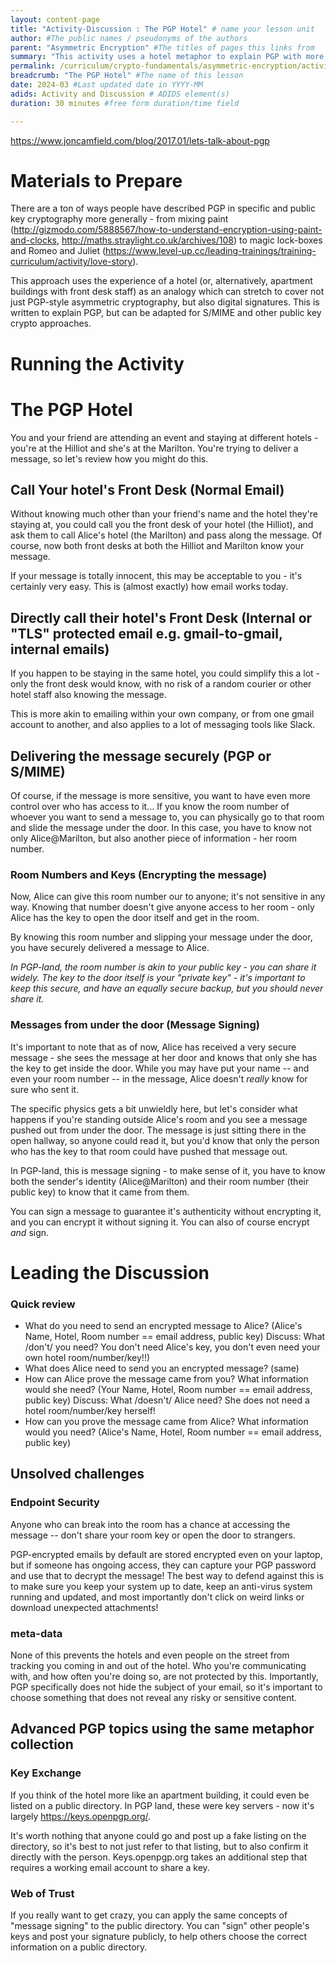 ```yaml
---
layout: content-page
title: "Activity-Discussion : The PGP Hotel" # name your lesson unit
author: #The public names / pseudonyms of the authors
parent: "Asymmetric Encryption" #The titles of pages this links from
summary: "This activity uses a hotel metaphor to explain PGP with more support of public/private key encryption/decryption and hash/signature functions." #A 1 P summary that will go on listing pages and at the top of this page
permalink: /curriculum/crypto-fundamentals/asymmetric-encryption/activity/pgphotel/ #The full URL of this, for its primary parent page, e.g. /curriculum/safer-browsing/anonymity-and-circumvention/activity-discussion/offline-circumvention/
breadcrumb: "The PGP Hotel" #The name of this lesson
date: 2024-03 #Last updated date in YYYY-MM
adids: Activity and Discussion # ADIDS element(s)
duration: 30 minutes #free form duration/time field

---
```


https://www.joncamfield.com/blog/2017.01/lets-talk-about-pgp

# Materials to Prepare

There are a ton of ways people have described PGP in specific and public key cryptography more generally - from mixing paint (http://gizmodo.com/5888567/how-to-understand-encryption-using-paint-and-clocks, http://maths.straylight.co.uk/archives/108) to magic lock-boxes and Romeo and Juliet (https://www.level-up.cc/leading-trainings/training-curriculum/activity/love-story). 

This approach uses the experience of a hotel (or, alternatively, apartment buildings with front desk staff) as an analogy which can stretch to cover not just PGP-style asymmetric cryptography, but also digital signatures.  This is written to explain PGP, but can be adapted for S/MIME and other public key crypto approaches.

# Running the Activity


# The PGP Hotel

You and your friend are attending an event and staying at different hotels - you're at the Hilliot and she's at the Marilton.  You're trying to deliver a message, so let's review how you might do this.

## Call Your hotel's Front Desk (Normal Email)

Without knowing much other than your friend's name and the hotel they're staying at, you could call you the front desk of your hotel (the Hilliot), and ask them to call Alice's hotel (the Marilton) and pass along the message. Of course, now both front desks at both the Hilliot and Marilton know your message.

If your message is totally innocent, this may be acceptable to you - it's certainly very easy. This is (almost exactly) how email works today.

## Directly call their hotel's Front Desk (Internal or "TLS" protected email e.g. gmail-to-gmail, internal emails)

If you happen to be staying in the same hotel, you could simplify this a lot - only the front desk would know, with no risk of a random courier or other hotel staff also knowing the message.

This is more akin to emailing within your own company, or from one gmail account to another, and also applies to a lot of messaging tools like Slack.

## Delivering the message securely (PGP or S/MIME)

Of course, if the message is more sensitive, you want to have even more control over who has access to it...  If you know the room number of whoever you want to send a message to, you can physically go to that room and slide the message under the door.  In this case, you have to know not only Alice@Marilton, but also another piece of information - her room number.  

### Room Numbers and Keys (Encrypting the message)

Now, Alice can give this room number our to anyone; it's not sensitive in any way. Knowing that number doesn't give anyone access to her room - only Alice has the key to open the door itself and get in the room.

By knowing this room number and slipping your message under the door, you have securely delivered a message to Alice.  

*In PGP-land, the room number is akin to your public key - you can share it widely.  The key to the door itself is your "private key" - it's important to keep this secure, and have an equally secure backup, but you should never share it.*

### Messages from under the door (Message Signing)

It's important to note that as of now, Alice has received a very secure message - she sees the message at her door and knows that only she has the key to get inside the door.  While you may have put your name -- and even your room number -- in the message, Alice doesn't *really* know for sure who sent it.

The specific physics gets a bit unwieldly here, but let's consider what happens if you're standing outside Alice's room and you see a message pushed out from under the door.  The message is just sitting there in the open hallway, so anyone could read it, but you'd know that only the person who has the key to that room could have pushed that message out.  

In PGP-land, this is message signing - to make sense of it, you have to know both the sender's identity (Alice@Marilton) and their room number (their public key) to know that it came from them.  

You can sign a message to guarantee it's authenticity without encrypting it, and you can encrypt it without signing it.  You can also of course encrypt *and* sign.

# Leading the Discussion


### Quick review


* What do you need to send an encrypted message to Alice?
	(Alice's Name, Hotel, Room number == email address, public key)
	Discuss: What /don't/ you need?  You don't need Alice's key, you don't even need your own hotel room/number/key!!)
* What does Alice need to send you an encrypted message?
	(same)
* How can Alice prove the message came from you?  What information would she need?
	(Your  Name, Hotel, Room number == email address, public key)
	Discuss: What /doesn't/ Alice need?  She does not need a hotel room/number/key herself!
* How can you prove the message came from Alice? What information would you need?
	(Alice's Name, Hotel, Room number == email address, public key)

## Unsolved challenges

### Endpoint Security

Anyone who can break into the room has a chance at accessing the message -- don't share your room key or open the door to strangers.  

PGP-encrypted emails by default are stored encrypted even on your laptop, but if someone has ongoing access, they can capture your PGP password and use that to decrypt the message!  The best way to defend against this is to make sure you keep your system up to date, keep an anti-virus system running and updated, and most importantly don't click on weird links or download unexpected attachments!

### meta-data

None of this prevents the hotels and even people on the street from tracking you coming in and out of the hotel.  Who you're communicating with, and how often you're doing so, are not protected by this.  Importantly, PGP specifically does not hide the subject of your email, so it's important to choose something that does not reveal any risky or sensitive content.


## Advanced PGP topics using the same metaphor collection

### Key Exchange

If you think of the hotel more like an apartment building, it could even be listed on a public directory.  In PGP land, these were key servers - now it's largely https://keys.openpgp.org/.  

It's worth nothing that anyone could go and post up a fake listing on the directory, so it's best to not just refer to that listing, but to also confirm it directly with the person. Keys.openpgp.org takes an additional step that requires a working email account to share a key.

### Web of Trust

If you really want to get crazy, you can apply the same concepts of "message signing" to the public directory.  You can "sign" other people's keys and post your signature publicly, to help others choose the correct information on a public directory.  

